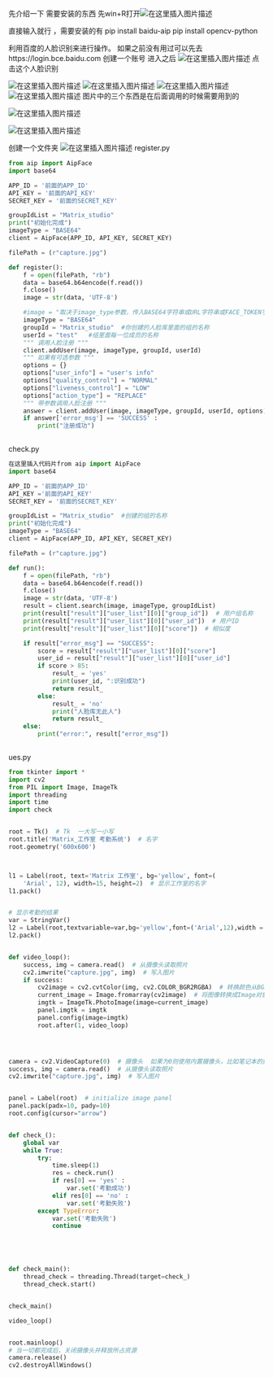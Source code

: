先介绍一下 需要安装的东西
先win+R打开![在这里插入图片描述](https://img-blog.csdnimg.cn/20210106150651274.png?x-oss-process=image/watermark,type_ZmFuZ3poZW5naGVpdGk,shadow_10,text_aHR0cHM6Ly9ibG9nLmNzZG4ubmV0L2RfbF93X2RfbF93,size_16,color_FFFFFF,t_70)

直接输入就行  ，需要安装的有 pip install baidu-aip   pip install opencv-python  



利用百度的人脸识别来进行操作。
如果之前没有用过可以先去https://login.bce.baidu.com  创建一个账号
进入之后
![在这里插入图片描述](https://img-blog.csdnimg.cn/20210106145222598.png?x-oss-process=image/watermark,type_ZmFuZ3poZW5naGVpdGk,shadow_10,text_aHR0cHM6Ly9ibG9nLmNzZG4ubmV0L2RfbF93X2RfbF93,size_16,color_FFFFFF,t_70)
点击这个人脸识别


![在这里插入图片描述](https://img-blog.csdnimg.cn/20210106145307279.png?x-oss-process=image/watermark,type_ZmFuZ3poZW5naGVpdGk,shadow_10,text_aHR0cHM6Ly9ibG9nLmNzZG4ubmV0L2RfbF93X2RfbF93,size_16,color_FFFFFF,t_70)
![在这里插入图片描述](https://img-blog.csdnimg.cn/20210106145358616.png?x-oss-process=image/watermark,type_ZmFuZ3poZW5naGVpdGk,shadow_10,text_aHR0cHM6Ly9ibG9nLmNzZG4ubmV0L2RfbF93X2RfbF93,size_16,color_FFFFFF,t_70)
![在这里插入图片描述](https://img-blog.csdnimg.cn/20210106145406661.png?x-oss-process=image/watermark,type_ZmFuZ3poZW5naGVpdGk,shadow_10,text_aHR0cHM6Ly9ibG9nLmNzZG4ubmV0L2RfbF93X2RfbF93,size_16,color_FFFFFF,t_70)
![在这里插入图片描述](https://img-blog.csdnimg.cn/20210106145444955.png?x-oss-process=image/watermark,type_ZmFuZ3poZW5naGVpdGk,shadow_10,text_aHR0cHM6Ly9ibG9nLmNzZG4ubmV0L2RfbF93X2RfbF93,size_16,color_FFFFFF,t_70)
图片中的三个东西是在后面调用的时候需要用到的



![在这里插入图片描述](https://img-blog.csdnimg.cn/20210106151845672.png?x-oss-process=image/watermark,type_ZmFuZ3poZW5naGVpdGk,shadow_10,text_aHR0cHM6Ly9ibG9nLmNzZG4ubmV0L2RfbF93X2RfbF93,size_16,color_FFFFFF,t_70)

![在这里插入图片描述](https://img-blog.csdnimg.cn/20210106151922139.png?x-oss-process=image/watermark,type_ZmFuZ3poZW5naGVpdGk,shadow_10,text_aHR0cHM6Ly9ibG9nLmNzZG4ubmV0L2RfbF93X2RfbF93,size_16,color_FFFFFF,t_70)


创建一个文件夹
![在这里插入图片描述](https://img-blog.csdnimg.cn/20210106152304735.png)
register.py
```python
from aip import AipFace
import base64

APP_ID = '前面的APP_ID'
API_KEY = '前面的API_KEY'
SECRET_KEY = '前面的SECRET_KEY'

groupIdList = "Matrix_studio"
print("初始化完成")
imageType = "BASE64"
client = AipFace(APP_ID, API_KEY, SECRET_KEY)

filePath = (r"capture.jpg")

def register():
    f = open(filePath, "rb")
    data = base64.b64encode(f.read())
    f.close()
    image = str(data, 'UTF-8')

    #image = "取决于image_type参数，传入BASE64字符串或URL字符串或FACE_TOKEN字符串"
    imageType = "BASE64"
    groupId = "Matrix_studio"  #你创建的人脸库里面的组的名称
    userId = "test"   #组里面每一位成员的名称
    """ 调用人脸注册 """
    client.addUser(image, imageType, groupId, userId)
    """ 如果有可选参数 """
    options = {}
    options["user_info"] = "user's info"
    options["quality_control"] = "NORMAL"
    options["liveness_control"] = "LOW"
    options["action_type"] = "REPLACE"
    """ 带参数调用人脸注册 """
    answer = client.addUser(image, imageType, groupId, userId, options)
    if answer['error_msg'] == 'SUCCESS' :
        print("注册成功")
    
```

check.py

```python
在这里插入代码片from aip import AipFace
import base64

APP_ID = '前面的APP_ID'
API_KEY ='前面的API_KEY'
SECRET_KEY = '前面的SECRET_KEY'

groupIdList = "Matrix_studio"  #创建的组的名称
print("初始化完成")
imageType = "BASE64"
client = AipFace(APP_ID, API_KEY, SECRET_KEY)

filePath = (r"capture.jpg")

def run():
    f = open(filePath, "rb")
    data = base64.b64encode(f.read())
    f.close()
    image = str(data, 'UTF-8')
    result = client.search(image, imageType, groupIdList)
    print(result["result"]["user_list"][0]["group_id"])  # 用户组名称
    print(result["result"]["user_list"][0]["user_id"])  # 用户ID
    print(result["result"]["user_list"][0]["score"])  # 相似度

    if result["error_msg"] == "SUCCESS":
        score = result["result"]["user_list"][0]["score"]
        user_id = result["result"]["user_list"][0]["user_id"]
        if score > 85:
            result_ = 'yes'
            print(user_id, ":识别成功")
            return result_
        else:
            result_ = 'no'
            print("人脸库无此人")
            return result_
    else:
        print("error:", result["error_msg"])
    


```

ues.py

```python
from tkinter import *
import cv2
from PIL import Image, ImageTk
import threading
import time
import check


root = Tk()  # Tk  一大写一小写
root.title('Matrix_工作室 考勤系统')  # 名字
root.geometry('600x600')



l1 = Label(root, text='Matrix 工作室', bg='yellow', font=(
    'Arial', 12), width=15, height=2)  # 显示工作室的名字
l1.pack()


# 显示考勤的结果
var = StringVar()
l2 = Label(root,textvariable=var,bg='yellow',font=('Arial',12),width = 10,height = 2)
l2.pack()


def video_loop():
    success, img = camera.read()  # 从摄像头读取照片
    cv2.imwrite("capture.jpg", img)  # 写入图片
    if success:
        cv2image = cv2.cvtColor(img, cv2.COLOR_BGR2RGBA)  # 转换颜色从BGR到RGBA
        current_image = Image.fromarray(cv2image)  # 将图像转换成Image对象
        imgtk = ImageTk.PhotoImage(image=current_image)
        panel.imgtk = imgtk
        panel.config(image=imgtk)
        root.after(1, video_loop)




camera = cv2.VideoCapture(0)  # 摄像头  如果为0则使用内置摄像头，比如笔记本的摄像头，用1或其他的就是切换摄像头。!!!!!
success, img = camera.read()  # 从摄像头读取照片
cv2.imwrite("capture.jpg", img)  # 写入图片


panel = Label(root)  # initialize image panel
panel.pack(padx=10, pady=10)
root.config(cursor="arrow")


def check_():
    global var
    while True:
        try:
            time.sleep(1)
            res = check.run()
            if res[0] == 'yes' :
                var.set('考勤成功')
            elif res[0] == 'no' :
                var.set('考勤失败')
        except TypeError:
            var.set('考勤失败')
            continue





def check_main():
    thread_check = threading.Thread(target=check_)
    thread_check.start()


check_main()

video_loop()


root.mainloop()
# 当一切都完成后，关闭摄像头并释放所占资源
camera.release()
cv2.destroyAllWindows()



```